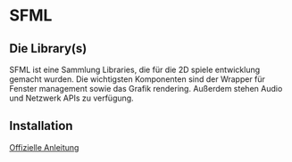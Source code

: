 # SFML

## Die Library(s)

SFML ist eine Sammlung Libraries, die für die 2D spiele entwicklung gemacht wurden.
Die wichtigsten Komponenten sind der Wrapper für Fenster management sowie das Grafik rendering. Außerdem stehen Audio und Netzwerk APIs zu verfügung.

## Installation

[Offizielle Anleitung](https://www.sfml-dev.org/tutorials/2.5/start-vc.php)
